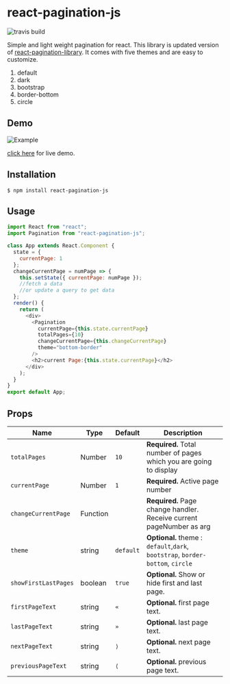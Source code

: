# react-pagination-js
![travis build](https://img.shields.io/travis/isaurssaurav/react-pagination-js?style=flat-square)

Simple and light weight pagination for react. This library is updated version of [react-pagination-library](https://github.com/isaurssaurav/react-pagination). It comes with five themes and are easy to customize.
1. default
2. dark
3. bootstrap
4. border-bottom
5. circle

## Demo

![Example](https://imge.to/images/2019/08/17/V8j1w.png)

[click here](https://isaurssaurav.github.io/react-pagination-js/) for live demo.

## Installation

```
$ npm install react-pagination-js
```

## Usage

```js
import React from "react";
import Pagination from "react-pagination-js";

class App extends React.Component {
  state = {
    currentPage: 1
  };
  changeCurrentPage = numPage => {
    this.setState({ currentPage: numPage });
    //fetch a data
    //or update a query to get data
  };
  render() {
    return (
      <div>
        <Pagination
          currentPage={this.state.currentPage}
          totalPages={10}
          changeCurrentPage={this.changeCurrentPage}
          theme="bottom-border"
        />
        <h2>current Page:{this.state.currentPage}</h2>
      </div>
    );
  }
}
export default App;
```
## Props

| Name                | Type     | Default   | Description                                                          |
| ------------------- | -------- | --------- | -------------------------------------------------------------------- |
| `totalPages`        | Number   | `10`      | **Required.** Total number of pages which you are going to display   |
| `currentPage`       | Number   | `1`       | **Required.** Active page number                                     |
| `changeCurrentPage` | Function |           | **Required.** Page change handler. Receive current pageNumber as arg |
| `theme`             | string   | `default` | **Optional.** theme : `default`,`dark`, `bootstrap`, `border-bottom`, `circle` |
| `showFirstLastPages`| boolean   | `true`   |  **Optional.** Show or hide first and last page. |
| `firstPageText`       | string   | `«`   |  **Optional.** first page text. |
| `lastPageText`       | string   | `»`   |  **Optional.** last page text. |
| `nextPageText`       | string   | `⟩`   |  **Optional.** next page text. |
| `previousPageText`       | string   | `⟨`   |  **Optional.** previous page text. |

